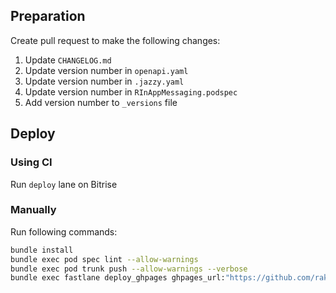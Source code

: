 ## Preparation
Create pull request to make the following changes:

1. Update `CHANGELOG.md`
1. Update version number in `openapi.yaml`
1. Update version number in `.jazzy.yaml`
1. Update version number in `RInAppMessaging.podspec`
1. Add version number to `_versions` file

## Deploy

### Using CI

Run `deploy` lane on Bitrise

### Manually

Run following commands:
```bash
bundle install
bundle exec pod spec lint --allow-warnings
bundle exec pod trunk push --allow-warnings --verbose
bundle exec fastlane deploy_ghpages ghpages_url:"https://github.com/rakutentech/ios-inappmessaging" github_token:<GitHub personal access token>
```

